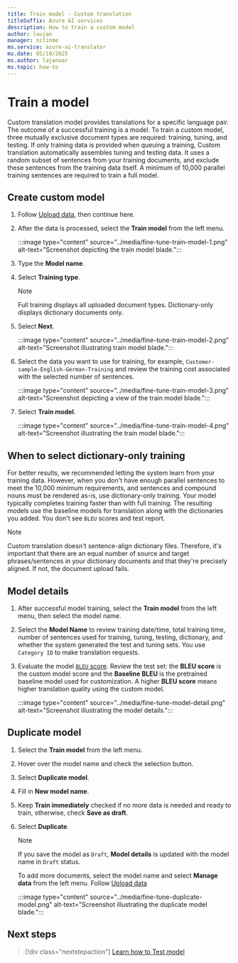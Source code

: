 ```yaml
---
title: Train model - Custom translation
titleSuffix: Azure AI services
description: How to train a custom model
author: laujan
manager: nitinme
ms.service: azure-ai-translator
ms.date: 05/19/2025
ms.author: lajanuar
ms.topic: how-to
---
```


# Train a model

Custom translation model provides translations for a specific language pair. The outcome of a successful training is a model. To train a custom model, three mutually exclusive document types are required: training, tuning, and testing. If only training data is provided when queuing a training, Custom translation automatically assembles tuning and testing data. It uses a random subset of sentences from your training documents, and exclude these sentences from the training data itself. A minimum of 10,000 parallel training sentences are required to train a full model.

## Create custom model

1. Follow [Upload data](upload-data.md), then continue here.

1. After the data is processed, select the **Train model** from the left menu.

   :::image type="content" source="../media/fine-tune-train-model-1.png" alt-text="Screenshot depicting the train model blade.":::

1. Type the **Model name**.

1. Select **Training type**.

   >[!NOTE]
   >Full training displays all uploaded document types. Dictionary-only displays dictionary documents only.

1. Select **Next**.

   :::image type="content" source="../media/fine-tune-train-model-2.png" alt-text="Screenshot illustrating train model blade.":::

1. Select the data you want to use for training, for example, `Customer-sample-English-German-Training` and review the training cost associated with the selected number of sentences.

   :::image type="content" source="../media/fine-tune-train-model-3.png" alt-text="Screenshot depicting a view of the train model blade.":::

1. Select **Train model**.

   :::image type="content" source="../media/fine-tune-train-model-4.png" alt-text="Screenshot illustrating the train model blade.":::

## When to select dictionary-only training

For better results, we recommended letting the system learn from your training data. However, when you don't have enough parallel sentences to meet the 10,000 minimum requirements, and sentences and compound nouns must be rendered as-is, use dictionary-only training. Your model typically completes training faster than with full training. The resulting models use the baseline models for translation along with the dictionaries you added. You don't see `BLEU` scores and test report.

> [!NOTE] 
>Custom translation doesn't sentence-align dictionary files. Therefore, it's important that there are an equal number of source and target phrases/sentences in your dictionary documents and that they're precisely aligned. If not, the document upload fails.

## Model details

1. After successful model training, select the **Train model** from the left menu, then select the model name.

1. Select the **Model Name** to review training date/time, total training time, number of sentences used for training, tuning, testing, dictionary, and whether the system generated the test and tuning sets. You use `Category ID` to make translation requests.

1. Evaluate the model [`BLEU` score](../beginners-guide.md#what-is-a-bleu-score). Review the test set: the **BLEU score** is the custom model score and the **Baseline BLEU** is the pretrained baseline model used for customization. A higher **BLEU score** means higher translation quality using the custom model.

   :::image type="content" source="../media/fine-tune-model-detail.png" alt-text="Screenshot illustrating the model details.":::

## Duplicate model

1. Select the **Train model** from the left menu.

1. Hover over the model name and check the selection button.

1. Select **Duplicate model**.

1. Fill in **New model name**.

1. Keep **Train immediately** checked if no more data is needed and ready to train, otherwise, check **Save as draft**.

1. Select **Duplicate**.

   > [!NOTE]
   >
   > If you save the model as `Draft`, **Model details** is updated with the model name in `Draft` status.
   >
   > To add more documents, select the model name and select **Manage data** from the left menu. 
   > Follow [Upload data](upload-data.md)

   :::image type="content" source="../media/fine-tune-duplicate-model.png" alt-text="Screenshot illustrating the duplicate model blade.":::

## Next steps

> [!div class="nextstepaction"]
> [Learn how to Test model](test-model.md)